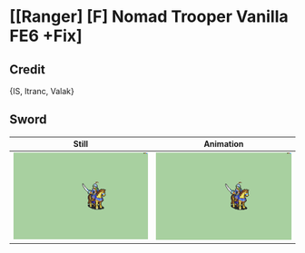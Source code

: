 # [\[Ranger\] \[F\] Nomad Trooper Vanilla FE6 +Fix]

## Credit

{IS, ltranc, Valak}
	
## Sword

| Still | Animation |
| :---: | :-------: |
| ![Sword still](./Sword_000.png) | ![Sword animation](./Sword.gif) |

